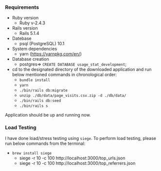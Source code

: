 ### Requirements
* Ruby version
	- Ruby v-2.4.3
* Rails version
	- Rails 5.1.4
* Datebase
	- psql (PostgreSQL) 10.1
* System dependencies
	- yarn (https://yarnpkg.com/en/)
* Database creation
	- postgres=> `CREATE DATABASE usage_stat_development`;
* cd to the designated directory of the downloaded application and run below mentioned commands in chronological order:
	- `bundle install`
	- `yarn`
	- `./bin/rails db:migrate`
	- `unzip ./db/data/page_visits.csv.zip -d ./db/data/`
	- `./bin/rails db:seed`
	- `./bin/rails s`

Application should be up and running now.

### Load Testing
I have done load/stress testing using `siege`.
To perform load testing, please run below commands from the terminal:
-	`brew install siege`
	-	siege -r 10 -c 100 http://localhost:3000/top_urls.json
	-	siege -r 10 -c 100 http://localhost:3000/top_referrers.json

